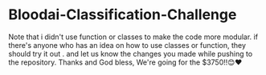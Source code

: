# Bloodai-Classification-Challenge

Note that i didn't use function or classes to make the code more modular. if there's anyone who has an idea on how to use classes or function, they should try it out . and let us know the changes you made while pushing to the repository.
Thanks and God bless, We're going for the $3750!!😊❤️
